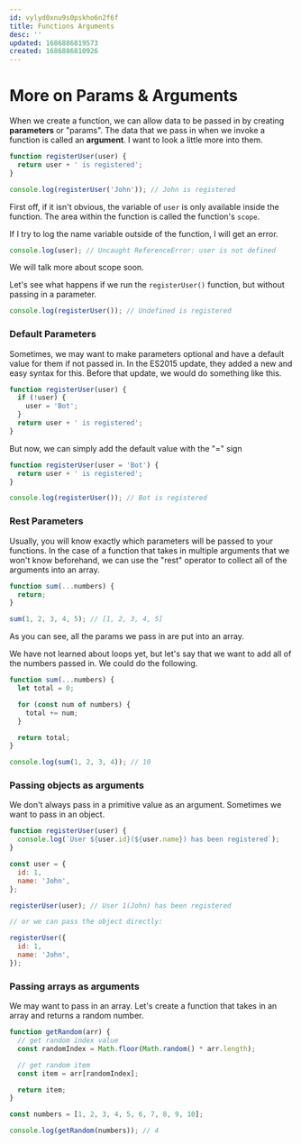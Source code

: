 ```yaml
---
id: vylyd0xnu9s0pskho6n2f6f
title: Functions Arguments
desc: ''
updated: 1686886819573
created: 1686886810926
---
```

# More on Params & Arguments

When we create a function, we can allow data to be passed in by creating **parameters** or "params". The data that we pass in when we invoke a function is called an **argument**. I want to look a little more into them.

```js
function registerUser(user) {
  return user + ' is registered';
}

console.log(registerUser('John')); // John is registered
```

First off, if it isn't obvious, the variable of `user` is only available inside the function. The area within the function is called the function's `scope`.

If I try to log the name variable outside of the function, I will get an error.

```js
console.log(user); // Uncaught ReferenceError: user is not defined
```

We will talk more about scope soon.

Let's see what happens if we run the `registerUser()` function, but without passing in a parameter.

```js
console.log(registerUser()); // Undefined is registered
```

### Default Parameters

Sometimes, we may want to make parameters optional and have a default value for them if not passed in. In the ES2015 update, they added a new and easy syntax for this. Before that update, we would do something like this.

```js
function registerUser(user) {
  if (!user) {
    user = 'Bot';
  }
  return user + ' is registered';
}
```

But now, we can simply add the default value with the "=" sign

```js
function registerUser(user = 'Bot') {
  return user + ' is registered';
}

console.log(registerUser()); // Bot is registered
```

### Rest Parameters

Usually, you will know exactly which parameters will be passed to your functions. In the case of a function that takes in multiple arguments that we won't know beforehand, we can use the "rest" operator to collect all of the arguments into an array.

```js
function sum(...numbers) {
  return;
}

sum(1, 2, 3, 4, 5); // [1, 2, 3, 4, 5]
```

As you can see, all the params we pass in are put into an array.

We have not learned about loops yet, but let's say that we want to add all of the numbers passed in. We could do the following.

```js
function sum(...numbers) {
  let total = 0;

  for (const num of numbers) {
    total += num;
  }

  return total;
}

console.log(sum(1, 2, 3, 4)); // 10
```

### Passing objects as arguments

We don't always pass in a primitive value as an argument. Sometimes we want to pass in an object.

```js
function registerUser(user) {
  console.log(`User ${user.id}(${user.name}) has been registered`);
}

const user = {
  id: 1,
  name: 'John',
};

registerUser(user); // User 1(John) has been registered

// or we can pass the object directly:

registerUser({
  id: 1,
  name: 'John',
});
```

### Passing arrays as arguments

We may want to pass in an array. Let's create a function that takes in an array and returns a random number.

```js
function getRandom(arr) {
  // get random index value
  const randomIndex = Math.floor(Math.random() * arr.length);

  // get random item
  const item = arr[randomIndex];

  return item;
}

const numbers = [1, 2, 3, 4, 5, 6, 7, 8, 9, 10];

console.log(getRandom(numbers)); // 4
```
